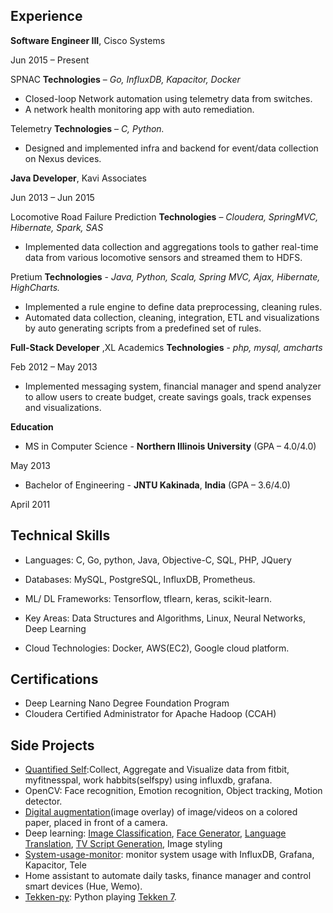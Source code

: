 ## Experience

**Software Engineer III**, Cisco Systems

Jun 2015 – Present

SPNAC **Technologies** – _Go, InfluxDB, Kapacitor, Docker_

- Closed-loop Network automation using telemetry data from switches.
- A network health monitoring app with auto remediation.

Telemetry **Technologies** – _C, Python._

- Designed and implemented infra and backend for event/data collection on Nexus devices.

**Java Developer**, Kavi Associates

Jun 2013 – Jun 2015

Locomotive Road Failure Prediction **Technologies** – _Cloudera, SpringMVC, Hibernate, Spark, SAS_

- Implemented data collection and aggregations tools to gather real-time data from various locomotive sensors and streamed them to HDFS.

Pretium **Technologies** - _Java, Python, Scala, Spring MVC, Ajax, Hibernate, HighCharts._

- Implemented a rule engine to define data preprocessing, cleaning rules.
- Automated data collection, cleaning, integration, ETL and visualizations by auto generating scripts from a predefined set of rules.

**Full-Stack Developer** ,XL Academics **Technologies** - _php, mysql, amcharts_

Feb 2012 – May 2013

- Implemented messaging system, financial manager and spend analyzer to allow users to create budget, create savings goals, track expenses and visualizations.

**Education**

- MS in Computer Science - **Northern Illinois University** (GPA – 4.0/4.0)

May 2013

- Bachelor of Engineering - **JNTU Kakinada**, **India** (GPA – 3.6/4.0)

April 2011

## Technical Skills

- Languages:                 C, Go, python, Java, Objective-C, SQL, PHP, JQuery

- Databases:                 MySQL, PostgreSQL, InfluxDB, Prometheus.

- ML/ DL Frameworks:        Tensorflow, tflearn, keras, scikit-learn.

- Key Areas:                 Data Structures and Algorithms, Linux, Neural Networks, Deep Learning
- Cloud Technologies:         Docker, AWS(EC2), Google cloud platform.

## Certifications

- Deep Learning Nano Degree Foundation Program
- Cloudera Certified Administrator for Apache Hadoop (CCAH)

## Side Projects

- [Quantified Self](https://github.com/naren-m/QuantifiedSelf):Collect, Aggregate and Visualize data from fitbit, myfitnesspal, work habbits(selfspy) using influxdb, grafana.
- OpenCV: Face recognition, Emotion recognition, Object tracking, Motion detector.
- [Digital augmentation](https://www.youtube.com/watch?v=1A80HsRYXVk)(image overlay) of image/videos on a colored paper, placed in front of a camera.
- Deep learning: [Image Classification](https://github.com/naren-m/ImageClassification), [Face Generator](https://github.com/naren-m/FaceGenerator), [Language Translation](https://github.com/naren-m/LanguageTranslation), [TV Script Generation](https://github.com/naren-m/TvScriptGeneration), Image styling
- [System-usage-monitor](https://github.com/naren-m/System-usage-monitor): monitor system usage with InfluxDB, Grafana, Kapacitor, Tele
- Home assistant to automate daily tasks, finance manager and control smart devices (Hue, Wemo).
- [Tekken-py](https://github.com/naren-m/tekken-py): Python playing [Tekken 7](https://www.youtube.com/watch?v=YAguiUPNKoc&amp;feature=youtu.be).